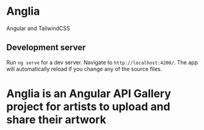 # Anglia

Angular and TailwindCSS

## Development server

Run `ng serve` for a dev server. Navigate to `http://localhost:4200/`. The app will automatically reload if you change any of the source files.

# Anglia is an Angular API Gallery project for artists to upload and share their artwork
